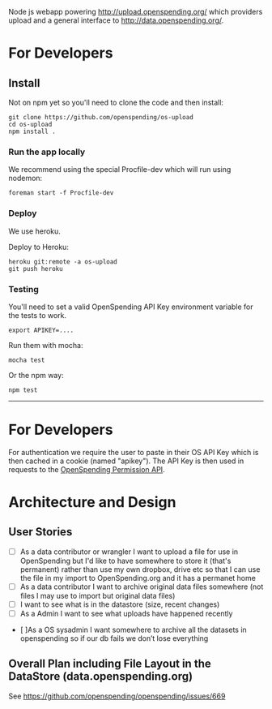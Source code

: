 Node js webapp powering <http://upload.openspending.org/> which providers upload and a
general interface to <http://data.openspending.org/>.

# For Developers

## Install

Not on npm yet so you'll need to clone the code and then install:

    git clone https://github.com/openspending/os-upload
    cd os-upload
    npm install .

### Run the app locally

We recommend using the special Procfile-dev which will run using nodemon:

    foreman start -f Procfile-dev

### Deploy

We use heroku.

Deploy to Heroku:

    heroku git:remote -a os-upload
    git push heroku

### Testing

You'll need to set a valid OpenSpending API Key environment variable for the
tests to work.

    export APIKEY=....

Run them with mocha:

    mocha test

Or the npm way:

    npm test

----

# For Developers

For authentication we require the user to paste in their OS API Key which is
then cached in a cookie (named "apikey"). The API Key is then used in requests
to the [OpenSpending Permission API][perms].

[perms]: http://community.openspending.org/help/api/permissions/

# Architecture and Design

## User Stories

* [ ] As a data contributor or wrangler I want to upload a file for use in
  OpenSpending but I'd like to have somewhere to store it (that's permanent)
  rather than use my own dropbox, drive etc so that I can use the file in my
  import to OpenSpending.org and it has a permanet home
* [ ] As a data contributor I want to archive original data files somewhere
  (not files I may use to import but original data files)
* [ ] I want to see what is in the datastore (size, recent changes)
* [ ] As a Admin I want to see what uploads have happened recently
* [ ]As a OS sysadmin I want somewhere to archive all the datasets in
  openspending so if our db fails we don’t lose everything

## Overall Plan including File Layout in the DataStore (data.openspending.org)

See https://github.com/openspending/openspending/issues/669

